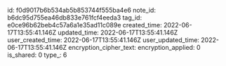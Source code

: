 id: f0d9017b6b534ab5b853744f555ba4e6
note_id: b6dc95d755ea46db833e761fcf4eeda3
tag_id: e0ce96b62beb4c57a6a1e35ad11c089e
created_time: 2022-06-17T13:55:41.146Z
updated_time: 2022-06-17T13:55:41.146Z
user_created_time: 2022-06-17T13:55:41.146Z
user_updated_time: 2022-06-17T13:55:41.146Z
encryption_cipher_text: 
encryption_applied: 0
is_shared: 0
type_: 6